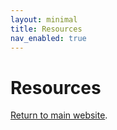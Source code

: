 ```yaml
---
layout: minimal
title: Resources
nav_enabled: true
---
```


# Resources
[Return to main website]({{site.baseurl}}/).
